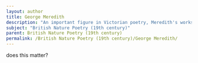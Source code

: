 ```yaml
---
layout: author
title: George Meredith
description: "An important figure in Victorian poetry, Meredith's works like 'Modern Love' and 'The Ode to the Sea' blend themes of love with a vivid portrayal of the natural environment."
subject: "British Nature Poetry (19th century)"
parent: British Nature Poetry (19th century)
permalink: /British Nature Poetry (19th century)/George Meredith/
---
```


does this matter?
